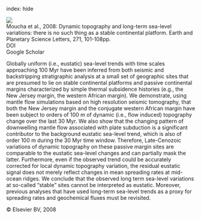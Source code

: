 index: hide

<div class="Citation">
    <div class="Citation-thumb CitationThumb-linked"  data-href="https://doi.org/10.1016/j.epsl.2008.03.056">
      <img src="https://static.claimspace.cloud/climate-study-static/refs/thumbs/13/Moucha_et_al_2008-thumb.png" />
    </div>

  <div class="Citation-body">
    <div class="Citation-text">Moucha et al., 2008: Dynamic topography and long-term sea-level variations: there is no such thing as a stable continental platform. <span class="Article-journal">Earth and Planetary Science Letters, </span><span class="Article-volume">271, </span>101-108pp.</div>
    <div class="Citation-links">
      <div class="CitationLink" data-href="https://doi.org/10.1016/j.epsl.2008.03.056">
        <div class="CitationLink-icon CitationLink-Doi"></div>
        <div class="CitationLink-text">DOI</div>
      </div>
      <div class="CitationLink" data-href="https://scholar.google.com/scholar?q=10.1016/j.epsl.2008.03.056">
        <div class="CitationLink-icon CitationLink-Scholar"></div>
        <div class="CitationLink-text">Google Scholar</div>
      </div>
    </div>
  </div>
</div>

Globally uniform (i.e., eustatic) sea-level trends with time scales approaching 100 Myr have been inferred from both seismic and backstripping stratigraphic analysis at a small set of geographic sites that are presumed to lie on stable continental platforms and passive continental margins characterized by simple thermal subsidence histories (e.g., the New Jersey margin, the western African margin). We demonstrate, using mantle flow simulations based on high resolution seismic tomography, that both the New Jersey margin and the conjugate western African margin have been subject to orders of 100 m of dynamic (i.e., flow induced) topography change over the last 30 Myr. We also show that the changing pattern of downwelling mantle flow associated with plate subduction is a significant contributor to the background eustatic sea-level trend, which is also of order 100 m during the 30 Myr time window. Therefore, Late-Cenozoic variations of dynamic topography on these passive margin sites are comparable to the eustatic sea-level changes and can partially mask the latter. Furthermore, even if the observed trend could be accurately corrected for local dynamic topography variation, the residual eustatic signal does not merely reflect changes in mean spreading rates at mid-ocean ridges. We conclude that the observed long term sea-level variations at so-called “stable” sites cannot be interpreted as eustatic. Moreover, previous analyses that have used long-term sea-level trends as a proxy for spreading rates and geochemical fluxes must be revisited.

<div class="Citation-copy">
&copy; Elsevier BV, 2008
</div>